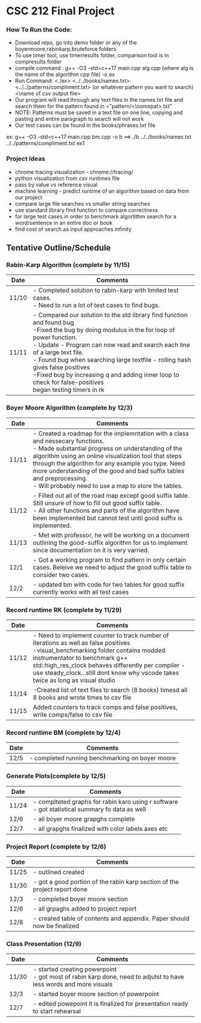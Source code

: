 # CSC 212 Final Project

### How To Run the Code:<br>
- Download repo, go into demo folder or any of the boyermoore,rabinkarp,bruteforce folders <br>
- To use timer tool, use timerresults folder, comparison tool is in compresults folder <br>
- compile command : g++ -O3 -std=c++17 main.cpp alg.cpp (where alg is the name of the algorithm cpp file) -o ex <br>
- Run Command: <./ex> <../../books/names.txt> <../../patterns/compliment.txt> (or whatever pattern you want to search) <\name of csv output file> <br>
- Our program will read through any text files in the names.txt file and search them for the pattern found in <"pattern/<\somepat>.txt"<br>
- NOTE: Patterns must be saved in a text file on one line, copying and pasting and entire paragraph to search will not work
- Our test cases can be found in the books/phrases.txt file

ex:  g++ -O3 -std=c++17 main.cpp bm.cpp -o b ==> ./b ../../books/names.txt ../../patterns/compliment.txt ex1 <br>


### Project Ideas

- chrome tracing visualization - chrome://tracing/
- python visualization from csv runtimes file
- pass by value vs reference visual
- machine learning - predict runtime of an algorithm based on data from our project
- compare large file searches vs smaller string searches
- use standard library find function to compare correctness 
- for large test cases in order to benchmark algortithm search for a word/sentence in an entire doc or book
- find cost of search as input approaches infinity

## Tentative Outline/Schedule

### Rabin-Karp Algorithm (complete by 11/15)

|Date|Comments|
|---|---|
|11/10|- Completed solution to rabin-karp with limited test cases.<br>- Need to run a lot of test cases to find bugs.|
|11/11|- Compared our solution to the std library find function and found bug<br>-Fixed the bug by doing modulus in the for loop of power function.<br>- Update - Program can now read and search each line of a large text file.<br> - Found bug when searching large textfile - rolling hash gives false positives<br>-Fixed bug by increasing q and adding inner loop to check for false-positives<br> began testing timers in rk|

### Boyer Moore Algorithm (complete by 12/3)
|Date|Comments|
|---|---|
|11/11|- Created a roadmap for the implemntation with a class and nessecary functions.<br> - Made substantial progress on understanding of the algorithm using an online visualization tool that steps through the algorithm for any example you type. Need more understanding of the good and bad suffix tables and preprocessing. <br> - Will probably need to use a map to store the tables. |
|11/12| - Filled out all of the road map except good suffix table. Still unsure of how to fill out good suffix table. <br> - All other functions and parts of the algorithm have been implemented but cannot test until good suffix is implemented. |
|11/13| - Met with professor, he will be working on a document outlining the good-suffix algorithm for us to implement since documentation on it is very varried.|
|12/1| - Got a working program to find pattern in only certain cases. Beleive we need to adjust the good suffix table to consider two cases. |
|12/2| - updated bm with code for two tables for good suffix currently works with all test cases|
    
### Record runtime RK (complete by 11/29)
|Date|Comments|
|---|---|
|11/12|- Need to implement counter to track number of iterations as well as false positives<br> -visual_benchmarking folder contains modded instrumentator to benchmark g++ <br> std::high_res_clock behaves differently per compiler - use steady_clock...still dont know why vscode takes twice as long as visual studio|
|11/14|-Created list of text files to search (8 books) timesd all 8 books and wrote times to csv file |
|11/15 |Added counters to track comps and false positives, write comps/false to csv file |

### Record runtime BM (complete by 12/4)
|Date|Comments|
|---|---|
|12/5| - completed running benchmarking on boyer moore|
    
### Generate Plots(complete by 12/5)
|Date|Comments|
|---|---|
|11/24| - complteted graphs for rabin karo using r software <br> - got statistical summary fo data as well|
|12/6| - all boyer moore grapghs complete
|12/7| - all grapghs finalized with color labels axes etc
    
### Project Report (complete by 12/6)
|Date|Comments|
|---|---|
|11/25| - outlined created|
|11/30| - got a good portion of the rabin karp section of the project report done|
|12/3| - completed boyer moore section|
|12/6| - all grpaghs added to project report|
|12/8| - created table of contents and appendix. Paper should now be finalized|
    
### Class Presentation (12/9)
|Date|Comments|
|---|---|
|11/30| - started creating powerpoint <br> - got most of rabin karp done, need to adjutst to have less words and more visuals|
|12/3| - started boyer moore section of powerpoint|
|12/7| - edited powepoint it is finalized for presentation ready to start rehearsal|

